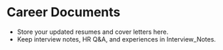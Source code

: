 # Career Documents
- Store your updated resumes and cover letters here.
- Keep interview notes, HR Q&A, and experiences in Interview_Notes.

